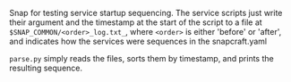 Snap for testing service startup sequencing. The service scripts just write their argument and the timestamp at the start of the script to a file at `$SNAP_COMMON/<order>_log.txt_`, where `<order>` is either 'before' or 'after', and indicates how the services were sequences in the snapcraft.yaml

`parse.py` simply reads the files, sorts them by timestamp, and prints the resulting sequence.
